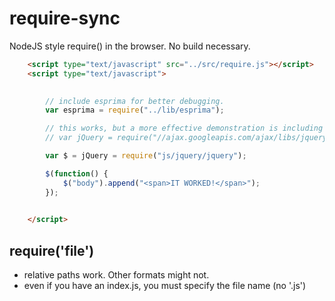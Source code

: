 require-sync
============

NodeJS style require() in the browser.  No build necessary.


```html
	<script type="text/javascript" src="../src/require.js"></script>
	<script type="text/javascript">
		

		// include esprima for better debugging.
		var esprima = require("../lib/esprima");

		// this works, but a more effective demonstration is including all of the 75+ source files
		// var jQuery = require("//ajax.googleapis.com/ajax/libs/jquery/1.10.2/jquery.min");

		var $ = jQuery = require("js/jquery/jquery");

		$(function() {
			$("body").append("<span>IT WORKED!</span>");
		});
		

	</script>
```

require('file')
---
- relative paths work.  Other formats might not.
- even if you have an index.js, you must specify the file name (no '.js')


